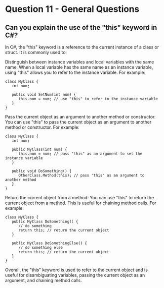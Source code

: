 # Question 11 - General Questions

## Can you explain the use of the "this" keyword in C#?

In C#, the "this" keyword is a reference to the current instance of a class or struct. It is commonly used to:

Distinguish between instance variables and local variables with the same name: When a local variable has the same name as an instance variable, using "this" allows you to refer to the instance variable. For example:

```
class MyClass {
   int num;

   public void SetNum(int num) {
      this.num = num; // use "this" to refer to the instance variable
   }
}

```
Pass the current object as an argument to another method or constructor: You can use "this" to pass the current object as an argument to another method or constructor. For example:

```
class MyClass {
   int num;

   public MyClass(int num) {
      this.num = num; // pass "this" as an argument to set the instance variable
   }

   public void DoSomething() {
      OtherClass.Method(this); // pass "this" as an argument to another method
   }
}

```
Return the current object from a method: You can use "this" to return the current object from a method. This is useful for chaining method calls. For example:

```
class MyClass {
   public MyClass DoSomething() {
      // do something
      return this; // return the current object
   }

   public MyClass DoSomethingElse() {
      // do something else
      return this; // return the current object
   }
}

```
Overall, the "this" keyword is used to refer to the current object and is useful for disambiguating variables, passing the current object as an argument, and chaining method calls.